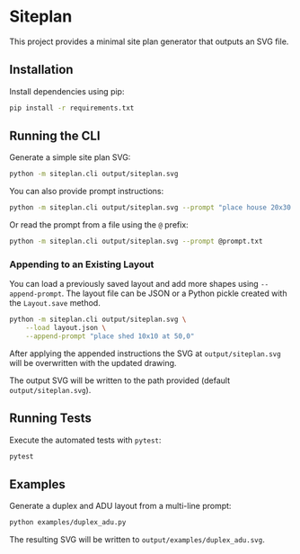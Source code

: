 # Siteplan

This project provides a minimal site plan generator that outputs an SVG file.

## Installation

Install dependencies using pip:

```bash
pip install -r requirements.txt
```

## Running the CLI

Generate a simple site plan SVG:

```bash
python -m siteplan.cli output/siteplan.svg
```

You can also provide prompt instructions:

```bash
python -m siteplan.cli output/siteplan.svg --prompt "place house 20x30 at 0,0"
```

Or read the prompt from a file using the `@` prefix:

```bash
python -m siteplan.cli output/siteplan.svg --prompt @prompt.txt
```

### Appending to an Existing Layout

You can load a previously saved layout and add more shapes using
`--append-prompt`. The layout file can be JSON or a Python pickle created with
the `Layout.save` method.

```bash
python -m siteplan.cli output/siteplan.svg \
    --load layout.json \
    --append-prompt "place shed 10x10 at 50,0"
```

After applying the appended instructions the SVG at `output/siteplan.svg` will
be overwritten with the updated drawing.

The output SVG will be written to the path provided (default `output/siteplan.svg`).

## Running Tests

Execute the automated tests with `pytest`:

```bash
pytest
```

## Examples

Generate a duplex and ADU layout from a multi-line prompt:

```bash
python examples/duplex_adu.py
```

The resulting SVG will be written to `output/examples/duplex_adu.svg`.
